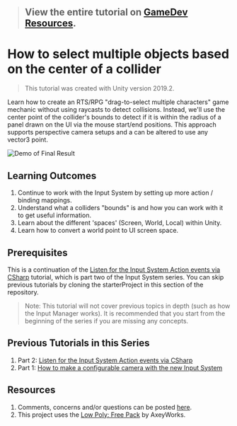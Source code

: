 > ## View the entire tutorial on [GameDev Resources](https://gamedev-resources.com/how-to-select-multiple-objects-based-on-the-center-of-a-collider/).

# How to select multiple objects based on the center of a collider

> This tutorial was created with Unity version 2019.2.

Learn how to create an RTS/RPG "drag-to-select multiple characters" game mechanic without using raycasts to detect collisions. Instead, we'll use the center point of the collider's bounds to detect if it is within the radius of a panel drawn on the UI via the mouse start/end positions. This approach supports perspective camera setups and a can be altered to use any vector3 point. 

![Demo of Final Result](./images/pt-5-4-final-demo.gif)

## Learning Outcomes

1. Continue to work with the Input System by setting up more action / binding mappings.
2. Understand what a colliders "bounds" is and how you can work with it to get useful information.
3. Learn about the different 'spaces' (Screen, World, Local) within Unity. 
4. Learn how to convert a world point to UI screen space. 

## Prerequisites
This is a continuation of the [Listen for the Input System Action events via CSharp](../Listen-for-Input-System-events-via-CSharp/) tutorial, which is part two of the Input System series. You can skip previous tutorials by cloning the starterProject in this section of the repository.

> Note: This tutorial will not cover previous topics in depth (such as how the Input Manager works). It is recommended that you start from the beginning of the series if you are missing any concepts. 

## Previous Tutorials in this Series
1. Part 2: [Listen for the Input System Action events via CSharp](../Listen-for-Input-System-events-via-CSharp/)
2. Part 1: [How to make a configurable camera with the new Input System](../How-to-make-a-configurable-camera-with-the-new-Input-System/)

## Resources
1. Comments, concerns and/or questions can be posted [here](https://github.com/Yecats/GameDevTutorials/issues/6).
2. This project uses the [Low Poly: Free Pack](https://www.assetstore.unity3d.com/en/#!/content/58821) by AxeyWorks.



